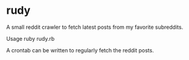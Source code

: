 # rudy
A small reddit crawler to fetch latest posts from my favorite subreddits.

Usage
ruby rudy.rb

A crontab can be written to regularly fetch the reddit posts.


